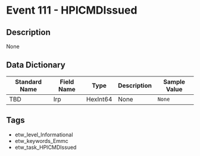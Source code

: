 # Event 111 - HPICMDIssued

## Description
None

## Data Dictionary
|Standard Name|Field Name|Type|Description|Sample Value|
|---|---|---|---|---|
|TBD|Irp|HexInt64|None|`None`|

## Tags
* etw_level_Informational
* etw_keywords_Emmc
* etw_task_HPICMDIssued